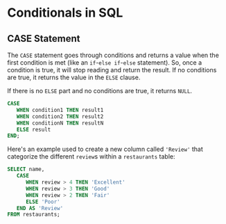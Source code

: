 # Conditionals in SQL

## CASE Statement

The `CASE` statement goes through conditions and returns a value when the first condition is met (like an `if`-`else if`-`else` statement). So, once a condition is true, it will stop reading and return the result. If no conditions are true, it returns the value in the `ELSE` clause.

If there is no `ELSE` part and no conditions are true, it returns `NULL`.

```sql
CASE
   WHEN condition1 THEN result1
   WHEN condition2 THEN result2
   WHEN conditionN THEN resultN
   ELSE result
END;
```

Here's an example used to create a new column called `'Review'` that categorize the different `review`s within a `restaurants` table:

```sql
SELECT name,
   CASE
      WHEN review > 4 THEN 'Excellent'
      WHEN review > 3 THEN 'Good'
      WHEN review > 2 THEN 'Fair'
      ELSE 'Poor'
   END AS 'Review'
FROM restaurants;
```